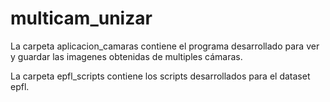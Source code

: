 # multicam_unizar

La carpeta aplicacion_camaras contiene el programa desarrollado para ver y guardar las imagenes obtenidas de multiples cámaras.

La carpeta epfl_scripts contiene los scripts desarrollados para el dataset epfl.